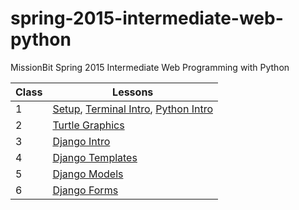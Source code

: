 spring-2015-intermediate-web-python
===================================

MissionBit Spring 2015 Intermediate Web Programming with Python

Class | Lessons
------|--------
  1   | [Setup](https://github.com/MissionBit/spring-2015-intermediate-web-python/blob/master/lessons/00setup.md), [Terminal Intro](https://github.com/MissionBit/spring-2015-intermediate-web-python/blob/master/lessons/01terminal.md), [Python Intro](https://github.com/MissionBit/spring-2015-intermediate-web-python/blob/master/lessons/02python.md)
  2   | [Turtle Graphics](https://github.com/MissionBit/spring-2015-intermediate-web-python/blob/master/lessons/03turtle.md)
  3   | [Django Intro](https://github.com/MissionBit/spring-2015-intermediate-web-python/blob/master/lessons/04django_intro.md)
  4   | [Django Templates](https://github.com/MissionBit/spring-2015-intermediate-web-python/blob/master/lessons/05django_templates.md)
  5   | [Django Models](https://github.com/MissionBit/spring-2015-intermediate-web-python/blob/master/lessons/06django_models.md)
  6   | [Django Forms](https://github.com/MissionBit/spring-2015-intermediate-web-python/blob/master/lessons/07django_forms.md)
